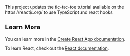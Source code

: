 This project updates the tic-tac-toe tutorial available on the https://reactjs.org/ to use TypeScript and react hooks


## Learn More

You can learn more in the [Create React App documentation](https://facebook.github.io/create-react-app/docs/getting-started).

To learn React, check out the [React documentation](https://reactjs.org/).
